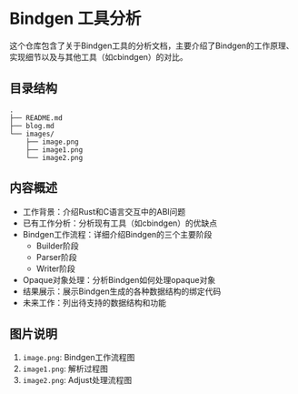 # Bindgen 工具分析

这个仓库包含了关于Bindgen工具的分析文档，主要介绍了Bindgen的工作原理、实现细节以及与其他工具（如cbindgen）的对比。

## 目录结构

```
.
├── README.md
├── blog.md
└── images/
    ├── image.png
    ├── image1.png
    └── image2.png
```

## 内容概述

- 工作背景：介绍Rust和C语言交互中的ABI问题
- 已有工作分析：分析现有工具（如cbindgen）的优缺点
- Bindgen工作流程：详细介绍Bindgen的三个主要阶段
  - Builder阶段
  - Parser阶段
  - Writer阶段
- Opaque对象处理：分析Bindgen如何处理opaque对象
- 结果展示：展示Bindgen生成的各种数据结构的绑定代码
- 未来工作：列出待支持的数据结构和功能

## 图片说明

1. `image.png`: Bindgen工作流程图
2. `image1.png`: 解析过程图
3. `image2.png`: Adjust处理流程图 